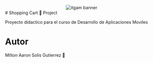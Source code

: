 
<center>
 <img src="./md/img//workspaces/Repositorio-de-la-materia-DADM-2024B/md/img/ITGAMBanner.png" alt="itgam banner">
</center>
# Shopping Cart 💸 Project

Proyecto didactico para el curso de
Desarrollo de Aplicaciones Moviles

# Autor
Milton Aaron Solis Gutierrez 🥩                                    